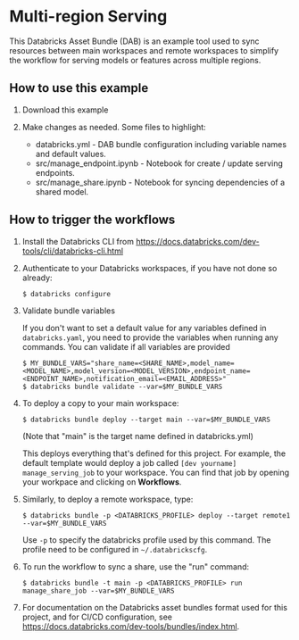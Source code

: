 # Multi-region Serving

This Databricks Asset Bundle (DAB) is an example tool used to sync resources between main 
workspaces and remote workspaces to simplify the workflow for serving models or features 
across multiple regions.

## How to use this example
1. Download this example

2. Make changes as needed. Some files to highlight:
   * databricks.yml - DAB bundle configuration including variable names and default values.
   * src/manage_endpoint.ipynb - Notebook for create / update serving endpoints.
   * src/manage_share.ipynb - Notebook for syncing dependencies of a shared model.

## How to trigger the workflows

1. Install the Databricks CLI from https://docs.databricks.com/dev-tools/cli/databricks-cli.html

2. Authenticate to your Databricks workspaces, if you have not done so already:
    ```
    $ databricks configure
    ```

3. Validate bundle variables

   If you don't want to set a default value for any variables defined in `databricks.yaml`, you
   need to provide the variables when running any commands. You can validate if all variables are
   provided
   ```
   $ MY_BUNDLE_VARS="share_name=<SHARE_NAME>,model_name=<MODEL_NAME>,model_version=<MODEL_VERSION>,endpoint_name=<ENDPOINT_NAME>,notification_email=<EMAIL_ADDRESS>"
   $ databricks bundle validate --var=$MY_BUNDLE_VARS
   ```

4. To deploy a copy to your main workspace:
    ```
    $ databricks bundle deploy --target main --var=$MY_BUNDLE_VARS
    ```
    (Note that "main" is the target name defined in databricks.yml)

    This deploys everything that's defined for this project.
    For example, the default template would deploy a job called
    `[dev yourname] manage_serving_job` to your workspace.
    You can find that job by opening your workpace and clicking on **Workflows**.

5. Similarly, to deploy a remote workspace, type:
   ```
   $ databricks bundle -p <DATABRICKS_PROFILE> deploy --target remote1 --var=$MY_BUNDLE_VARS
   ```

   Use `-p` to specify the databricks profile used by this command. The profile need to be 
   configured in `~/.databrickscfg`. 

6. To run the workflow to sync a share, use the "run" command:
   ```
   $ databricks bundle -t main -p <DATABRICKS_PROFILE> run manage_share_job --var=$MY_BUNDLE_VARS 
   ```

7. For documentation on the Databricks asset bundles format used
   for this project, and for CI/CD configuration, see
   https://docs.databricks.com/dev-tools/bundles/index.html.
